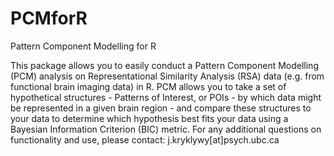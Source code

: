 # PCMforR
Pattern Component Modelling for R

This package allows you to easily conduct a Pattern
Component Modelling (PCM) analysis on Representational Similarity
Analysis (RSA) data (e.g. from functional brain imaging data) in
R. PCM allows you to take a set of hypothetical structures - Patterns
of Interest, or POIs - by which data might be represented in a given
brain region - and compare these structures to your data to determine which
hypothesis best fits your data using a Bayesian Information Criterion (BIC)
metric. For any additional questions on functionality and use,
please contact: j.kryklywy[at]psych.ubc.ca
